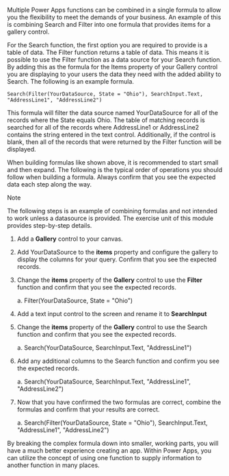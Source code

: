Multiple Power Apps functions can be combined in a single formula to
allow you the flexibility to meet the demands of your business. An
example of this is combining Search and Filter into one formula that
provides items for a gallery control.

For the Search function, the first option you are required to provide is
a table of data. The Filter function returns a table of data. This means
it is possible to use the Filter function as a data source for your
Search function. By adding this as the formula for the Items property of
your Gallery control you are displaying to your users the data they need
with the added ability to Search. The following is an example formula.

```
Search(Filter(YourDataSource, State = "Ohio"), SearchInput.Text, "AddressLine1", "AddressLine2")
```

This formula will filter the data source named YourDataSource for all of
the records where the State equals Ohio. The table of matching records
is searched for all of the records where AddressLine1 or AddressLine2
contains the string entered in the text control. Additionally, if the
control is blank, then all of the records that were returned by the
Filter function will be displayed.

When building formulas like shown above, it is recommended to start
small and then expand. The following is the typical order of operations you 
should follow when building a formula. Always confirm that you see the expected 
data each step along the way.

> [!NOTE]
> The following steps is an example of combining formulas and not intended to work unless a datasource is provided.
> The exercise unit of this module provides step-by-step details.

1.  Add a **Gallery** control to your canvas.

2.  Add YourDataSource to the **items** property and configure the
    gallery to display the columns for your query. Confirm that you see the
    expected records.

3.  Change the **items** property of the **Gallery** control to use the
    **Filter** function and confirm that you see the expected records.

    a.  Filter(YourDataSource, State = \"Ohio\")

4.  Add a text input control to the screen and rename it to
    **SearchInput**

5.  Change the **items** property of the **Gallery** control to use the
    Search function and confirm that you see the expected records.

    a.  Search(YourDataSource, SearchInput.Text, "AddressLine1")

6.  Add any additional columns to the Search function and confirm you
    see the expected records.

    a.  Search(YourDataSource, SearchInput.Text, "AddressLine1",
        "AddressLine2")

7.  Now that you have confirmed the two formulas are correct, combine
    the formulas and confirm that your results are correct.

    a.  Search(Filter(YourDataSource, State = \"Ohio\"),
        SearchInput.Text, \"AddressLine1\", \"AddressLine2\")

By breaking the complex formula down into smaller, working parts, you
will have a much better experience creating an app. Within Power Apps, you can
utilize the concept of using one function to supply information to
another function in many places. 
